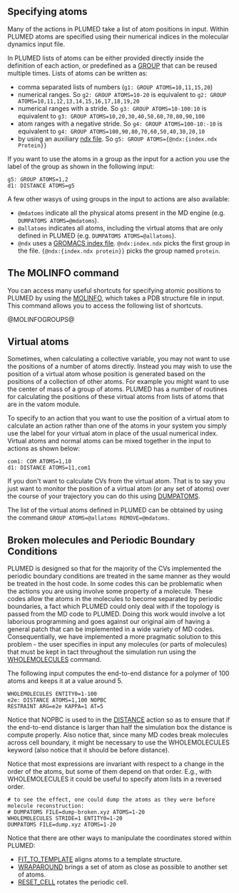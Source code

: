 Specifying atoms
-----------------

Many of the actions in PLUMED take a list of atom positions in input.  Within PLUMED
atoms are specified using their numerical indices in the molecular dynamics input file.

In PLUMED lists of atoms can be either provided directly inside the definition of each action, or
predefined as a [GROUP](GROUP.md) that can be reused multiple times. Lists of atoms can be written as:

- comma separated lists of numbers (`g1: GROUP ATOMS=10,11,15,20`)
- numerical ranges.  So `g2: GROUP ATOMS=10-20` is equivalent to `g2: GROUP ATOMS=10,11,12,13,14,15,16,17,18,19,20`
- numerical ranges with a stride. So `g3: GROUP ATOMS=10-100:10` is equivalent to `g3: GROUP ATOMS=10,20,30,40,50,60,70,80,90,100`
- atom ranges with a negative stride. So `g4: GROUP ATOMS=100-10:-10` is equivalent to `g4: GROUP ATOMS=100,90,80,70,60,50,40,30,20,10`
- by using an auxiliary [ndx file](https://manual.gromacs.org/archive/5.0.4/online/ndx.html). So `g5: GROUP ATOMS={@ndx:{index.ndx Protein}}`

If you want to use the atoms in a group as the input for a action you use the label of the group as shown in the following input:

```plumed
g5: GROUP ATOMS=1,2
d1: DISTANCE ATOMS=g5
```

A few other wasys of using groups in the input to actions are also available:

- `@mdatoms` indicate all the physical atoms present in the MD engine (e.g. `DUMPATOMS ATOMS=@mdatoms`).
- `@allatoms` indicates all atoms, including the virtual atoms that are only defined in PLUMED (e.g. `DUMPATOMS ATOMS=@allatoms`).
- `@ndx` uses a [GROMACS index file](https://manual.gromacs.org/archive/5.0.2/online/ndx.html). `@ndx:index.ndx` picks the first group in the file. `{@ndx:{index.ndx protein}}` picks
   the group named `protein`.

## The MOLINFO command

You can access many useful shortcuts for specifying atomic positions to PLUMED by using the [MOLINFO](MOLINFO.md), which takes 
a PDB structure file in input. This command allows you to access the following list of shortcuts.

@MOLINFOGROUPS@

## Virtual atoms 

Sometimes, when calculating a collective variable, you may not want to use the positions of a number of atoms directly. Instead
 you may wish to use the position of a virtual atom whose position is generated based on the positions of a collection
of other atoms.  For example you might want to use the center of mass of a group of atoms. PLUMED has a number of routines
for calculating the positions of these virtual atoms from lists of atoms that are in the vatom module.

To specify to an action that you want to use the position of a virtual atom to calculate an action rather than one of the atoms
in your system you simply use the label for your virtual atom in place of the usual numerical index. Virtual
atoms and normal atoms can be mixed together in the input to actions as shown below:

```plumed
com1: COM ATOMS=1,10 
d1: DISTANCE ATOMS=11,com1
```

If you don't want to calculate CVs from the virtual atom.  That is to say you just want to monitor the position of a virtual atom
(or any set of atoms) over the course of your trajectory you can do this using [DUMPATOMS](DUMPATOMS.md).

The list of the virtual atoms defined in PLUMED can be obtained by using the command `GROUP ATOMS=@allatoms REMOVE=@mdatoms`.

## Broken molecules and Periodic Boundary Conditions

PLUMED is designed so that for the majority of the CVs implemented the periodic boundary conditions are treated
in the same manner as they would be treated in the host code.  In some codes this can be problematic when the actions 
you are using involve some property of a molecule.  These codes allow the atoms in the molecules to become separated by
periodic boundaries, a fact which PLUMED could only deal with if the topology is passed from the MD code to PLUMED.  Doing this
work would involve a lot laborious programming and goes against our original aim of having a general patch that can be implemented
in a wide variety of MD codes.  Consequentially, we have implemented a more pragmatic solution to this problem - the user specifies
in input any molecules (or parts of molecules) that must be kept in tact throughout the simulation run using the [WHOLEMOLECULES](WHOLEMOLECULES.md) command.

The following input computes the end-to-end distance for a polymer of 100 atoms and keeps it at a value around 5.

```plumed
WHOLEMOLECULES ENTITY0=1-100
e2e: DISTANCE ATOMS=1,100 NOPBC
RESTRAINT ARG=e2e KAPPA=1 AT=5
```

Notice that NOPBC is used to in the [DISTANCE](DISTANCE.md) action so as to ensure that if the end-to-end distance is larger than half the simulation box the distance
is compute properly. Also notice that, since many MD codes break molecules across cell boundary, it might be necessary to use the
WHOLEMOLECULES keyword (also notice that it should be before distance).

Notice that most expressions are invariant with respect to a change in the order of the atoms,
but some of them depend on that order. E.g., with WHOLEMOLECULES it could be useful to
specify atom lists in a reversed order.

```plumed
# to see the effect, one could dump the atoms as they were before molecule reconstruction:
# DUMPATOMS FILE=dump-broken.xyz ATOMS=1-20
WHOLEMOLECULES STRIDE=1 ENTITY0=1-20
DUMPATOMS FILE=dump.xyz ATOMS=1-20
```

Notice that there are other ways to manipulate the coordinates stored within PLUMED:

- [FIT_TO_TEMPLATE](FIT_TO_TEMPLATE.md) aligns atoms to a template structure.
- [WRAPAROUND](WRAPAROUND.md) brings a set of atom as close as possible to another set of atoms.
- [RESET_CELL](RESET_CELL.md) rotates the periodic cell.

<script>
$(document).ready(function() {
var table = $('#browse-table').DataTable({
  "dom": '<"search"f><"top"il>rt<"bottom"Bp><"clear">',
  language: { search: '', searchPlaceholder: "Search project..." },
  buttons: [
        'copy', 'excel', 'pdf'
  ],
  "order": [[ 0, "desc" ]]
  });
$('#browse-table-searchbar').keyup(function () {
  table.search( this.value ).draw();
  });
  hu = window.location.search.substring(1);
  searchfor = hu.split("=");
  if( searchfor[0]=="search" ) {
      table.search( searchfor[1] ).draw();
  }
});
</script>

